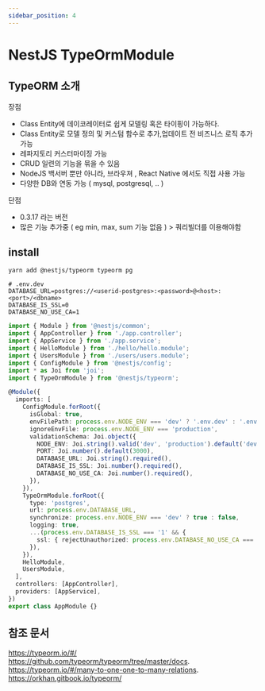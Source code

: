 ```yaml
---
sidebar_position: 4
---
```


# NestJS TypeOrmModule

<head>
  <meta name="keywords" content="NestJS,TypeORM"/>
</head>


## TypeORM 소개



장점

- Class Entity에 데이코레이터로 쉽게 모델링 혹은 타이핑이 가능하다.  
- Class Entity로 모델 정의 및 커스텀 함수로 추가,업데이트 전 비즈니스 로직 추가 가능  
- 레파지토리 커스터마이징 가능
- CRUD 일련의 기능을 묶을 수 있음
- NodeJS 백서버 뿐만 아니라, 브라우져 , React Native 에서도 직접 사용 가능
- 다양한 DB와 연동 가능 ( mysql, postgresql, .. )


단점 

- 0.3.17 라는 버전     
- 많은 기능 추가중 ( eg min, max, sum 기능 없음 ) > 쿼리빌더를 이용해야함   


## install

```
yarn add @nestjs/typeorm typeorm pg
```

```
# .env.dev
DATABASE_URL=postgres://<userid-postgres>:<password>@<host>:<port>/<dbname>
DATABASE_IS_SSL=0
DATABASE_NO_USE_CA=1
```

```ts
import { Module } from '@nestjs/common';
import { AppController } from './app.controller';
import { AppService } from './app.service';
import { HelloModule } from './hello/hello.module';
import { UsersModule } from './users/users.module';
import { ConfigModule } from '@nestjs/config';
import * as Joi from 'joi';
import { TypeOrmModule } from '@nestjs/typeorm';

@Module({
  imports: [
    ConfigModule.forRoot({
      isGlobal: true,
      envFilePath: process.env.NODE_ENV === 'dev' ? '.env.dev' : '.env.prod',
      ignoreEnvFile: process.env.NODE_ENV === 'production',
      validationSchema: Joi.object({
        NODE_ENV: Joi.string().valid('dev', 'production').default('dev'),
        PORT: Joi.number().default(3000),
        DATABASE_URL: Joi.string().required(),
        DATABASE_IS_SSL: Joi.number().required(),
        DATABASE_NO_USE_CA: Joi.number().required(),
      }),
    }),
    TypeOrmModule.forRoot({
      type: 'postgres',
      url: process.env.DATABASE_URL,
      synchronize: process.env.NODE_ENV === 'dev' ? true : false,
      logging: true,
      ...(process.env.DATABASE_IS_SSL === '1' && {
        ssl: { rejectUnauthorized: process.env.DATABASE_NO_USE_CA === '1' },
      }),
    }),
    HelloModule,
    UsersModule,
  ],
  controllers: [AppController],
  providers: [AppService],
})
export class AppModule {}

```



## 참조 문서
https://typeorm.io/#/  
https://github.com/typeorm/typeorm/tree/master/docs.  
https://typeorm.io/#/many-to-one-one-to-many-relations.  
https://orkhan.gitbook.io/typeorm/ 
